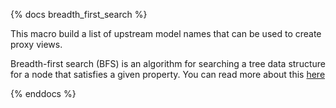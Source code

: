 {% docs breadth_first_search %}

This macro build a list of upstream model names that can be used to create proxy views.

Breadth-first search (BFS) is an algorithm for searching a tree data structure for a node that satisfies a given property.
You can read more about this [here](https://en.wikipedia.org/wiki/Breadth-first_search) 

{% enddocs %}